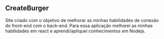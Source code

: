 ## CreateBurger

Site criado com o objetivo de melhorar as minhas habilidades de conexão do front-end com o back-end.
Para essa aplicação melhorei as minhas habilidades em react e aprendi/apliquei conhecimentos em Nodejs.
